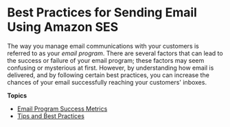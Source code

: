 # Best Practices for Sending Email Using Amazon SES<a name="best-practices"></a>

The way you manage email communications with your customers is referred to as your *email program*\. There are several factors that can lead to the success or failure of your email program; these factors may seem confusing or mysterious at first\. However, by understanding how email is delivered, and by following certain best practices, you can increase the chances of your email successfully reaching your customers' inboxes\.

**Topics**
+ [Email Program Success Metrics](success-metrics.md)
+ [Tips and Best Practices](tips-and-best-practices.md)